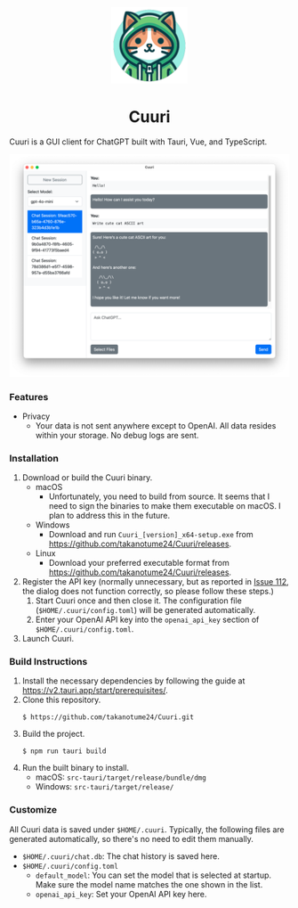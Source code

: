 <p align="center">
    <img src=https://github.com/takanotume24/cuuri/blob/master/src-tauri/icons/Square284x284Logo.png?raw=true width=138/>
</p>
<h1 align="center">Cuuri</h1>

Cuuri is a GUI client for ChatGPT built with Tauri, Vue, and TypeScript.

![Screenshot](./public/screenshot.png)

### Features

- Privacy
  - Your data is not sent anywhere except to OpenAI. All data resides within your storage. No debug logs are sent.

### Installation

1. Download or build the Cuuri binary.
   - macOS
     - Unfortunately, you need to build from source. It seems that I need to sign the binaries to make them executable on macOS. I plan to address this in the future.
   - Windows
     - Download and run `Cuuri_[version]_x64-setup.exe` from <https://github.com/takanotume24/Cuuri/releases>.
   - Linux
     - Download your preferred executable format from <https://github.com/takanotume24/Cuuri/releases>.
2. Register the API key (normally unnecessary, but as reported in [Issue 112](https://github.com/takanotume24/Cuuri/issues/112), the dialog does not function correctly, so please follow these steps.)
   1. Start Cuuri once and then close it. The configuration file (`$HOME/.cuuri/config.toml`) will be generated automatically.
   2. Enter your OpenAI API key into the `openai_api_key` section of `$HOME/.cuuri/config.toml`.
3. Launch Cuuri.

### Build Instructions

1. Install the necessary dependencies by following the guide at <https://v2.tauri.app/start/prerequisites/>.
1. Clone this repository.
    ```
    $ https://github.com/takanotume24/Cuuri.git
    ```
1. Build the project.
    ```
    $ npm run tauri build
    ```
1. Run the built binary to install.
   - macOS: `src-tauri/target/release/bundle/dmg`
   - Windows: `src-tauri/target/release/`

### Customize
All Cuuri data is saved under `$HOME/.cuuri`. Typically, the following files are generated automatically, so there's no need to edit them manually.

- `$HOME/.cuuri/chat.db`: The chat history is saved here.
- `$HOME/.cuuri/config.toml`
  - `default_model`: You can set the model that is selected at startup. Make sure the model name matches the one shown in the list.
  - `openai_api_key`: Set your OpenAI API key here.

